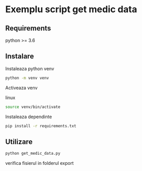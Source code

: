 # Exemplu script get medic data

## Requirements

python >= 3.6

## Instalare

Instaleaza python venv

```bash
python -m venv venv
```

Activeaza venv

linux

```bash
source venv/bin/activate
```

Instaleaza dependinte

```bash
pip install -r requirements.txt
```

## Utilizare

```bash
python get_medic_data.py
```

verifica fisierul in folderul export
